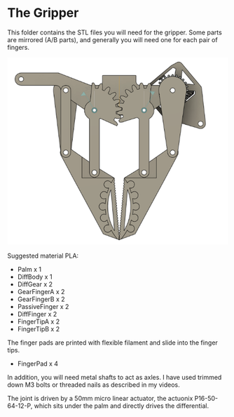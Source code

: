 # The Gripper

This folder contains the STL files you will need for the gripper. Some parts are mirrored (A/B parts), and generally you will need one for each pair of fingers.

![Gripper](Gripper.png)

Suggested material PLA:
* Palm x 1
* DiffBody x 1
* DiffGear x 2
* GearFingerA x 2
* GearFingerB x 2
* PassiveFinger x 2
* DiffFinger x 2
* FingerTipA x 2
* FingerTipB x 2

The finger pads are printed with flexible filament and slide into the finger tips.
* FingerPad x 4

In addition, you will need metal shafts to act as axles.  I have used trimmed down M3 bolts or threaded nails as described in my videos.

The joint is driven by a 50mm micro linear actuator, the actuonix P16-50-64-12-P, which sits under the palm and directly drives the differential.
